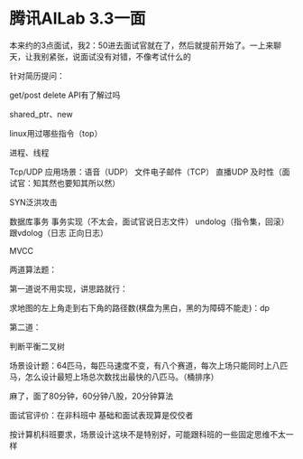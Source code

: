 # 腾讯AILab 3.3一面

本来约的3点面试，我2：50进去面试官就在了，然后就提前开始了。一上来聊天，让我别紧张，说面试没有对错，不像考试什么的

针对简历提问：

get/post delete API有了解过吗

shared_ptr、new

linux用过哪些指令（top）

进程、线程

Tcp/UDP 应用场景：语音（UDP） 文件电子邮件（TCP） 直播UDP 及时性（面试官：知其然也要知其所以然）

SYN泛洪攻击

数据库事务 事务实现（不太会，面试官说日志文件） undolog（指令集，回滚）跟vdolog（日志 正向日志）

MVCC

两道算法题：

第一道说不用实现，讲思路就行：

求地图的左上角走到右下角的路径数(棋盘为黑白，黑的为障碍不能走)：dp

第二道：

判断平衡二叉树

场景设计题：64匹马，每匹马速度不变，有八个赛道，每次上场只能同时上八匹马，怎么设计最短上场总次数找出最快的八匹马。（桶排序）

麻了，面了80分钟，60分钟八股，20分钟算法

面试官评价：在非科班中 基础和面试表现算是佼佼者

按计算机科班要求，场景设计这块不是特别好，可能跟科班的一些固定思维不太一样
